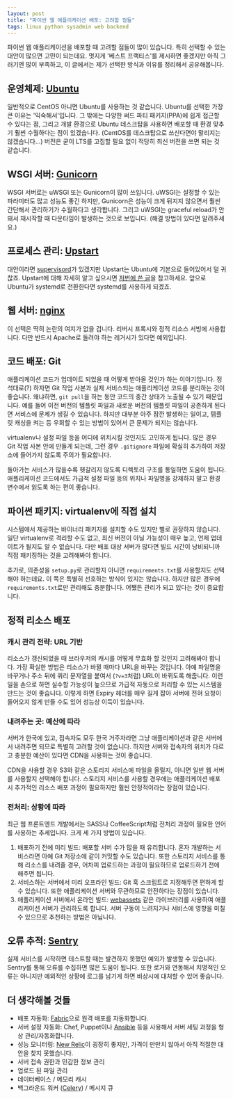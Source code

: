```yaml
---
layout: post
title: "파이썬 웹 애플리케이션 배포: 고려할 점들"
tags: linux python sysadmin web backend
---
```


파이썬 웹 애플리케이션을 배포할 때 고려할 점들이 많이 있습니다. 특히 선택할 수 있는 대안이 많으면 고민이 되는데요. 멋지게 '베스트 프랙티스'를 제시하면 좋겠지만 아직 그러기엔 많이 부족하고, 이 글에서는 제가 선택한 방식과 이유를 정리해서 공유해봅니다.

## 운영체제: [Ubuntu](http://ubuntu.com/)

일반적으로 CentOS 아니면 Ubuntu를 사용하는 것 같습니다. Ubuntu를 선택한 가장 큰 이유는 '익숙해서'입니다. 그 밖에는 다양한 써드 파티 패키지(PPA)에 쉽게 접근할 수 있다는 점, 그리고 개발 환경으로 Ubuntu 데스크탑을 사용하면 배포할 때 환경 맞추기 훨씬 수월하다는 점이 있겠습니다. (CentOS를 데스크탑으로 쓰신다면야 말리지는 않겠습니다...) 버전은 굳이 LTS를 고집할 필요 없이 적당히 최신 버전을 쓰면 되는 것 같습니다.

## WSGI 서버: [Gunicorn](http://gunicorn.org/)

WSGI 서버로는 uWSGI 또는 Gunicorn이 많이 쓰입니다. uWSGI는 설정할 수 있는 파라미터도 많고 성능도 좋긴 하지만, Gunicorn은 성능이 크게 뒤지지 않으면서 훨씬 간단해서 관리하기가 수월하다고 생각합니다. 그리고 uWSGI는 graceful reload가 안돼서 재시작할 때 다운타임이 발생하는 것으로 보입니다. (해결 방법이 있다면 알려주세요.)

## 프로세스 관리: [Upstart](http://upstart.ubuntu.com/)

대안이라면 [supervisord](http://supervisord.org/)가 있겠지만 Upstart는 Ubuntu에 기본으로 들어있어서 덜 귀찮죠. Upstart에 대해 자세히 알고 싶으시면 [저번에 쓴 글](/2014/08/12/upstart/)을 참고하세요. 앞으로 Ubuntu가 systemd로 전환한다면 systemd를 사용하게 되겠죠.

## 웹 서버: [nginx](http://nginx.com/)

이 선택은 딱히 논란의 여지가 없을 겁니다. 리버시 프록시와 정적 리소스 서빙에 사용합니다. 다만 반드시 Apache로 돌려야 하는 레거시가 있다면 예외입니다.

## 코드 배포: Git

애플리케이션 코드가 업데이트 되었을 때 어떻게 받아올 것인가 하는 이야기입니다. 정석대로(?) 하자면 Git 작업 사본과 실제 서비스되는 애플리케이션 코드를 분리하는 것이 좋습니다. 왜냐하면, `git pull`을 하는 동안 코드의 중간 상태가 노출될 수 있기 때문입니다. 예를 들어 이전 버전의 템플릿 파일과 새로운 버전의 템플릿 파일이 공존하게 된다면 서비스에 문제가 생길 수 있습니다. 하지만 대부분 아주 잠깐 발생하는 일이고, 템플릿 캐싱을 켜는 등 우회할 수 있는 방법이 있어서 큰 문제가 되지는 않습니다.

virtualenv나 설정 파일 등을 어디에 위치시킬 것인지도 고민하게 됩니다. 많은 경우 Git 작업 사본 안에 만들게 되는데, 그런 경우 `.gitignore` 파일에 확실히 추가하여 저장소에 들어가지 않도록 주의가 필요합니다.

돌아가는 서비스가 많을수록 헷갈리지 않도록 디렉토리 구조를 통일하면 도움이 됩니다. 애플리케이션 코드에서도 가급적 설정 파일 등의 위치나 파일명을 강제하지 말고 환경 변수에서 읽도록 하는 편이 좋습니다.

## 파이썬 패키지: virtualenv에 직접 설치

시스템에서 제공하는 바이너리 패키지를 설치할 수도 있지만 별로 권장하지 않습니다. 일단 virtualenv로 격리할 수도 없고, 최신 버전이 아닐 가능성이 매우 높고, 언제 업데이트가 될지도 알 수 없습니다. 다만 배포 대상 서버가 많다면 빌드 시간이 낭비되니까 직접 패키징하는 것을 고려해봐야 합니다.

추가로, 의존성을 `setup.py`로 관리할지 아니면 `requirements.txt`를 사용할지도 선택해야 하는데요. 이 쪽은 특별히 선호하는 방식이 있지는 않습니다. 하지만 많은 경우에 `requirements.txt`로만 관리해도 충분합니다. 어쨌든 관리가 되고 있다는 것이 중요합니다.

## 정적 리소스 배포

### 캐시 관리 전략: URL 기반

리소스가 갱신되었을 때 브라우저의 캐시를 어떻게 무효화 할 것인지 고려해봐야 합니다. 가장 확실한 방법은 리소스가 바뀔 때마다 URL을 바꾸는 것입니다. 아예 파일명을 바꾸거나 주소 뒤에 쿼리 문자열을 붙여서 (`?v=3`처럼) URL이 바뀌도록 해줍니다. 이런 일을 손으로 하면 실수할 가능성이 높으므로 가급적 자동으로 처리할 수 있는 시스템을 만드는 것이 좋습니다. 이렇게 하면 Expiry 헤더를 매우 길게 잡아 서버에 전혀 요청이 들어오지 않게 만들 수도 있어 성능상 이득이 있습니다.

### 내려주는 곳: 예산에 따라

서버가 한국에 있고, 접속자도 모두 한국 거주자라면 그냥 애플리케이션과 같은 서버에서 내려주면 되므로 특별히 고려할 것이 없습니다. 하지만 서버와 접속자의 위치가 다르고 충분한 예산이 있다면 CDN을 사용하는 것이 좋습니다.

CDN을 사용할 경우 S3와 같은 스토리지 서비스에 파일을 올릴지, 아니면 일반 웹 서버를 사용할지 선택해야 합니다. 스토리지 서비스를 사용할 경우에는 애플리케이션 배포 시 추가적인 리소스 배포 과정이 필요하지만 훨씬 안정적이라는 장점이 있습니다.

### 전처리: 상황에 따라

최근 웹 프론트엔드 개발에서는 SASS나 CoffeeScript처럼 전처리 과정이 필요한 언어를 사용하는 추세입니다. 크게 세 가지 방법이 있습니다.

1. 배포하기 전에 미리 빌드: 배포할 서버 수가 많을 때 유리합니다. 혼자 개발하는 서비스라면 아예 Git 저장소에 같이 커밋할 수도 있습니다. 또한 스토리지 서비스를 통해 리소스를 내려줄 경우, 어차피 업로드하는 과정이 필요하므로 업로드하기 전에 해주면 됩니다.
2. 서비스하는 서버에서 미리 오프라인 빌드: Git 훅 스크립트로 지정해두면 편하게 할 수 있습니다. 또한 애플리케이션 서버와 무관하므로 안전하다는 장점이 있습니다.
3. 애플리케이션 서버에서 온라인 빌드: [webassets](http://webassets.readthedocs.org/) 같은 라이브러리를 사용하여 애플리케이션 서버가 관리하도록 합니다. 서버 구동이 느려지거나 서비스에 영향을 미칠 수 있으므로 추천하는 방법은 아닙니다.

## 오류 추적: [Sentry](https://getsentry.com/)

실제 서비스를 시작하면 테스트할 때는 발견하지 못했던 예외가 발생할 수 있습니다. Sentry를 통해 오류를 수집하면 많은 도움이 됩니다. 또한 로거와 연동해서 치명적인 오류는 아니지만 예외적인 상황에 로그를 남기게 하면 비상시에 대처할 수 있어 좋습니다.

## 더 생각해볼 것들

* 배포 자동화: [Fabric](http://www.fabfile.org/)으로 원격 배포를 자동화합니다.
* 서버 설정 자동화: Chef, Puppet이나 [Ansible](http://www.ansible.com) 등을 사용해서 서버 세팅 과정을 형상 관리/자동화합니다.
* 성능 모니터링: [New Relic](http://newrelic.com/)이 굉장히 좋지만, 가격이 만만치 않아서 아직 적절한 대안을 찾지 못했습니다.
* 서버 접속 권한과 민감한 정보 관리
* 업로드 된 파일 관리
* 데이터베이스 / 메모리 캐시
* 백그라운드 워커 ([Celery](http://www.celeryproject.org/)) / 메시지 큐
